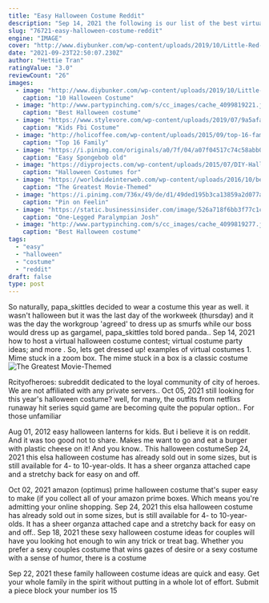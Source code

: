 ```yaml
---
title: "Easy Halloween Costume Reddit"
description: "Sep 14, 2021 the following is our list of the best virtual halloween party ideas. Virtual halloween parties are halloween celebrations held on video conferencing software like zoom, skype, or webex. The activities and games at these events tend to be halloween"
slug: "76721-easy-halloween-costume-reddit"
engine: "IMAGE"
cover: "http://www.diybunker.com/wp-content/uploads/2019/10/Little-Red-Riding-Hood-Halloween-Costume-for-Women-678x1024.jpg"
date: "2021-09-23T22:50:07.230Z"
author: "Hettie Tran"
ratingValue: "3.0"
reviewCount: "26"
images:
  - image: "http://www.diybunker.com/wp-content/uploads/2019/10/Little-Red-Riding-Hood-Halloween-Costume-for-Women-678x1024.jpg"
    caption: "10 Halloween Costume"
  - image: "http://www.partypinching.com/s/cc_images/cache_4099819221.jpg?t=1472707717"
    caption: "Best Halloween costume"
  - image: "https://www.stylevore.com/wp-content/uploads/2019/07/9a5afa48316de38e8d06f85b3506614d--costume-for-kids-costume-halloween.jpg"
    caption: "Kids Fbi Costume"
  - image: "http://holicoffee.com/wp-content/uploads/2015/09/top-16-family-halloween-costume-designs-easy-project-for-unique-party-day-11-683x1024.jpg"
    caption: "Top 16 Family"
  - image: "https://i.pinimg.com/originals/a0/7f/04/a07f04517c74c58abb090c357e012ed1.jpg"
    caption: "Easy Spongebob old"
  - image: "https://diyprojects.com/wp-content/uploads/2015/07/DIY-Halloween-Costumes-for-Teens-Olaf-Costume1.jpg"
    caption: "Halloween Costumes for"
  - image: "https://worldwideinterweb.com/wp-content/uploads/2016/10/best-group-costumes-ever.jpg"
    caption: "The Greatest Movie-Themed"
  - image: "https://i.pinimg.com/736x/49/de/d1/49ded195b3ca13859a2d077ac72b9005--halloween-dress-halloween-costume-ideas.jpg"
    caption: "Pin on Feelin"
  - image: "https://static.businessinsider.com/image/526a718f6bb3f77c1ccd01a6/image.jpg"
    caption: "One-Legged Paralympian Josh"
  - image: "http://www.partypinching.com/s/cc_images/cache_4099819277.jpg?t=1472707794"
    caption: "Best Halloween costume"
tags:
  - "easy"
  - "halloween"
  - "costume"
  - "reddit"
draft: false
type: post
---
```


So naturally, papa_skittles decided to wear a costume this year as well. it wasn't halloween but it was the last day of the workweek (thursday) and it was the day the workgroup 'agreed' to dress up as smurfs while our boss would dress up as gargamel, papa_skittles told bored panda.. Sep 14, 2021 how to host a virtual halloween costume contest; virtual costume party ideas; and more . So, lets get dressed up! examples of virtual costumes 1. Mime stuck in a zoom box. The mime stuck in a box is a classic costume
![The Greatest Movie-Themed](https://worldwideinterweb.com/wp-content/uploads/2016/10/best-group-costumes-ever.jpg "The Greatest Movie-Themed")

Rcityofheroes: subreddit dedicated to the loyal community of city of heroes. We are not affiliated with any private servers.. Oct 05, 2021 still looking for this year&#39;s halloween costume? well, for many, the outfits from netflixs runaway hit series squid game are becoming quite the popular option.. For those unfamiliar
<!--inArticleAds-->

<!--galleryOne-->

Aug 01, 2012 easy halloween lanterns for kids.  But i believe it is on reddit. And it was too good not to share. Makes me want to go and eat a burger with plastic cheese on it! And you know.. This halloween costumeSep 24, 2021 this elsa halloween costume has already sold out in some sizes, but is still available for 4- to 10-year-olds. It has a sheer organza attached cape and a stretchy back for easy on and off.
<!--inArticleAds-->

<!--galleryTwo-->

Oct 02, 2021 amazon (optimus) prime halloween costume that's super easy to make (if you collect all of your amazon prime boxes. Which means you're admitting your online shopping. Sep 24, 2021 this elsa halloween costume has already sold out in some sizes, but is still available for 4- to 10-year-olds. It has a sheer organza attached cape and a stretchy back for easy on and off.. Sep 18, 2021 these sexy halloween costume ideas for couples will have you looking hot enough to win any trick or treat bag. Whether you prefer a sexy couples costume that wins gazes of desire or a sexy costume with a sense of humor, there is a costume
<!--galleryThree-->

Sep 22, 2021 these family halloween costume ideas are quick and easy. Get your whole family in the spirit without putting in a whole lot of effort. Submit a piece  block your  number ios 15
